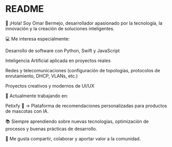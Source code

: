 # README
👋 ¡Hola! Soy Omar Bermejo, desarrollador apasionado por la tecnología, la innovación y la creación de soluciones inteligentes.

💻 Me interesa especialmente:

Desarrollo de software con Python, Swift y JavaScript

Inteligencia Artificial aplicada en proyectos reales

Redes y telecomunicaciones (configuración de topologías, protocolos de enrutamiento, DHCP, VLANs, etc.)

Proyectos creativos y modernos de UI/UX

🚀 Actualmente trabajando en:

Petixfy 🐾 → Plataforma de recomendaciones personalizadas para productos de mascotas con IA.

📚 Siempre aprendiendo sobre nuevas tecnologías, optimización de procesos y buenas prácticas de desarrollo.

🔗 Me gusta compartir, colaborar y aportar valor a la comunidad.
